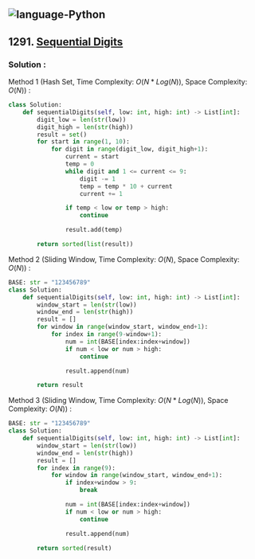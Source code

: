![language-Python](https://img.shields.io/badge/%20-Python-ffd43b?style=for-the-badge&logo=PYTHON)
---

## 1291. [Sequential Digits](https://leetcode.com/problems/sequential-digits)

### Solution :

Method 1 (Hash Set, Time Complexity: $O(N*Log(N))$, Space Complexity: $O(N)$) :
```python
class Solution:
    def sequentialDigits(self, low: int, high: int) -> List[int]:
        digit_low = len(str(low))
        digit_high = len(str(high))
        result = set()
        for start in range(1, 10):
            for digit in range(digit_low, digit_high+1):
                current = start
                temp = 0
                while digit and 1 <= current <= 9:
                    digit -= 1
                    temp = temp * 10 + current
                    current += 1

                if temp < low or temp > high:
                    continue

                result.add(temp)

        return sorted(list(result))
```

Method 2 (Sliding Window, Time Complexity: $O(N)$, Space Complexity: $O(N)$) :
```python
BASE: str = "123456789"
class Solution:
    def sequentialDigits(self, low: int, high: int) -> List[int]:
        window_start = len(str(low))
        window_end = len(str(high))
        result = []
        for window in range(window_start, window_end+1):
            for index in range(9-window+1):
                num = int(BASE[index:index+window])
                if num < low or num > high:
                    continue

                result.append(num)

        return result
```

Method 3 (Sliding Window, Time Complexity: $O(N*Log(N))$, Space Complexity: $O(N)$) :
```python
BASE: str = "123456789"
class Solution:
    def sequentialDigits(self, low: int, high: int) -> List[int]:
        window_start = len(str(low))
        window_end = len(str(high))
        result = []
        for index in range(9):
            for window in range(window_start, window_end+1):
                if index+window > 9:
                    break

                num = int(BASE[index:index+window])
                if num < low or num > high:
                    continue

                result.append(num)

        return sorted(result)
```
